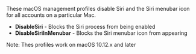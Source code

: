 These macOS management profiles disable Siri and the Siri menubar icon for all accounts on a particular Mac.

* **DisableSiri** - Blocks the Siri process from being enabled
* **DisableSiriInMenubar** - Blocks the Siri menubar icon from appearing

Note: Thes profiles work on macOS 10.12.x and later
